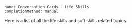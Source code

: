 ```ngMeta
name: Conversation Cards - Life Skills
completionMethod: manual
```

Here is a list of all the life skills and soft skills related topics.
